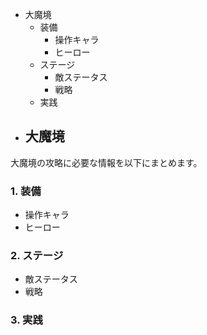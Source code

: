  - 大魔境
    - 装備
        - 操作キャラ
        - ヒーロー
    - ステージ
        - 敵ステータス
        - 戦略
    - 実践
  - ## 大魔境

大魔境の攻略に必要な情報を以下にまとめます。

### 1. 装備

- 操作キャラ
- ヒーロー

### 2. ステージ

- 敵ステータス
- 戦略

### 3. 実践